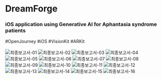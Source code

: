 # DreamForge
### iOS application using Generative AI for Aphantasia syndrome patients  
#OpenJourney #iOS #VisionKit #ARKit 
<br><br>
![최종보고서-01](https://github.com/josushell/DreamForge/assets/63590121/7f01052e-fa40-40f4-aa86-3d70808dd195)
![최종보고서-02](https://github.com/josushell/DreamForge/assets/63590121/1cfc5632-c007-41b5-88bd-1064eaa25775)
![최종보고서-03](https://github.com/josushell/DreamForge/assets/63590121/defad72f-d2d8-4f87-aa3a-d7bcd9ffe8bd)
![최종보고서-04](https://github.com/josushell/DreamForge/assets/63590121/1260ae86-d428-4d1c-b78c-cb5132432c56)
![최종보고서-05](https://github.com/josushell/DreamForge/assets/63590121/246d2fa1-3237-462f-b94b-0e9a102e682a)
![최종보고서-06](https://github.com/josushell/DreamForge/assets/63590121/ac533619-4165-4ee8-9684-1d535c2c1061)
![최종보고서-07](https://github.com/josushell/DreamForge/assets/63590121/bd0cbdca-78f1-41d0-9853-b169d2f28e3e)
![최종보고서-08](https://github.com/josushell/DreamForge/assets/63590121/f67cf5ad-422d-4e74-bc9d-9e1af1c5a984)
![최종보고서-09](https://github.com/josushell/DreamForge/assets/63590121/d27b3471-7648-4b6e-a979-cc1f8120a715)
![최종보고서-10](https://github.com/josushell/DreamForge/assets/63590121/b9e08469-fed5-4fb1-bad4-e098731c5cf4)
![최종보고서-11](https://github.com/josushell/DreamForge/assets/63590121/ecdb2201-48cc-4fce-966c-461b6cc0ae7c)
![최종보고서-12](https://github.com/josushell/DreamForge/assets/63590121/14b136fa-121a-4892-b34e-6c6e77b907bd)
![최종보고서-13](https://github.com/josushell/DreamForge/assets/63590121/5670a21b-adc6-4954-8f81-862075785f8d)
![최종보고서-14](https://github.com/josushell/DreamForge/assets/63590121/bfdff665-02a7-4114-9b1a-df921ef8b196)
![최종보고서-15](https://github.com/josushell/DreamForge/assets/63590121/e3fed7ec-fd6c-40a1-96db-7c79aa6529a1)
![최종보고서-16](https://github.com/josushell/DreamForge/assets/63590121/a566a01c-ca3a-4b8b-8c67-9dce2db578a0)
